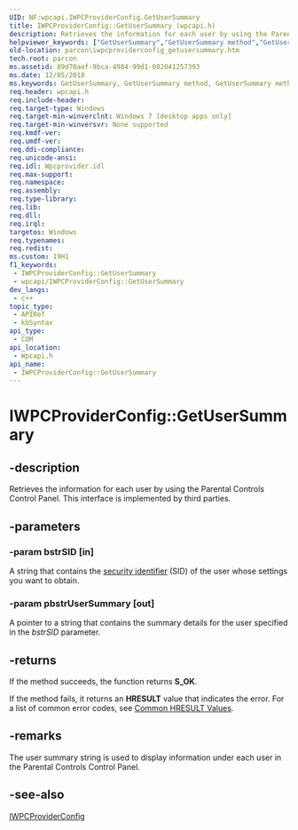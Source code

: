 ```yaml
---
UID: NF:wpcapi.IWPCProviderConfig.GetUserSummary
title: IWPCProviderConfig::GetUserSummary (wpcapi.h)
description: Retrieves the information for each user by using the Parental Controls Control Panel.
helpviewer_keywords: ["GetUserSummary","GetUserSummary method","GetUserSummary method","IWPCProviderConfig interface","IWPCProviderConfig interface","GetUserSummary method","IWPCProviderConfig.GetUserSummary","IWPCProviderConfig::GetUserSummary","parcon.iwpcproviderconfig_getusersummary","wpcapi/IWPCProviderConfig::GetUserSummary"]
old-location: parcon\iwpcproviderconfig_getusersummary.htm
tech.root: parcon
ms.assetid: 89d70aef-9bca-4984-99d1-082041257393
ms.date: 12/05/2018
ms.keywords: GetUserSummary, GetUserSummary method, GetUserSummary method,IWPCProviderConfig interface, IWPCProviderConfig interface,GetUserSummary method, IWPCProviderConfig.GetUserSummary, IWPCProviderConfig::GetUserSummary, parcon.iwpcproviderconfig_getusersummary, wpcapi/IWPCProviderConfig::GetUserSummary
req.header: wpcapi.h
req.include-header: 
req.target-type: Windows
req.target-min-winverclnt: Windows 7 [desktop apps only]
req.target-min-winversvr: None supported
req.kmdf-ver: 
req.umdf-ver: 
req.ddi-compliance: 
req.unicode-ansi: 
req.idl: Wpcprovider.idl
req.max-support: 
req.namespace: 
req.assembly: 
req.type-library: 
req.lib: 
req.dll: 
req.irql: 
targetos: Windows
req.typenames: 
req.redist: 
ms.custom: 19H1
f1_keywords:
 - IWPCProviderConfig::GetUserSummary
 - wpcapi/IWPCProviderConfig::GetUserSummary
dev_langs:
 - c++
topic_type:
 - APIRef
 - kbSyntax
api_type:
 - COM
api_location:
 - Wpcapi.h
api_name:
 - IWPCProviderConfig::GetUserSummary
---
```


# IWPCProviderConfig::GetUserSummary


## -description

Retrieves the information for each user by using the Parental Controls Control Panel. This interface is implemented by third parties.

## -parameters

### -param bstrSID [in]

A string that contains the <a href="/windows/desktop/SecGloss/s-gly">security identifier</a> (SID) of the user whose settings you want to obtain.

### -param pbstrUserSummary [out]

A pointer to a string that contains the summary details for the user specified in the <i>bstrSID</i> parameter.

## -returns

If the method succeeds, the function returns <b>S_OK</b>.

If the method fails, it returns an <b>HRESULT</b> value that indicates the error. For a list of common error codes, see <a href="/windows/desktop/SecCrypto/common-hresult-values">Common HRESULT Values</a>.

## -remarks

The user summary string is used to display information under each user in the Parental Controls Control Panel.

## -see-also

<a href="/windows/desktop/api/wpcapi/nn-wpcapi-iwpcproviderconfig">IWPCProviderConfig</a>

